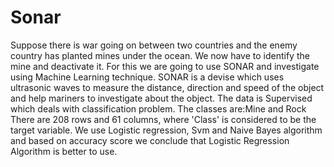 # Sonar
Suppose there is war going on between two countries and the enemy country has planted mines under the ocean. We now have to identify the mine and deactivate it. For this we are going to use SONAR and investigate using Machine Learning technique.
SONAR is a devise which uses ultrasonic waves to measure the distance, direction and speed of the object and help mariners to investigate about the object.
The data is Supervised which deals with classification problem.
The classes are:Mine and Rock
There are 208 rows and 61 columns, where 'Class' is considered to be the target variable.
We use Logistic regression, Svm and Naive Bayes algorithm and based on accuracy score we conclude that Logistic Regression Algorithm is better to use.
